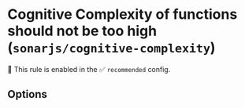 # Cognitive Complexity of functions should not be too high (`sonarjs/cognitive-complexity`)

💼 This rule is enabled in the ✅ `recommended` config.

<!-- end auto-generated rule header -->

## Options

<!-- begin auto-generated rule options list -->

<!-- end auto-generated rule options list -->
